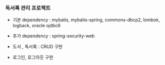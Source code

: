 ### 독서록 관리 프로젝트

* 기본 dependency : mybatis, mybatis-spring, commons-dbcp2, lombok, logback, oracle ojdbc6 
* 추가 dependency : spring-security-web


* 도서 , 독서록 : CRUD 구현 
* 로그인, 로그아웃 구현

